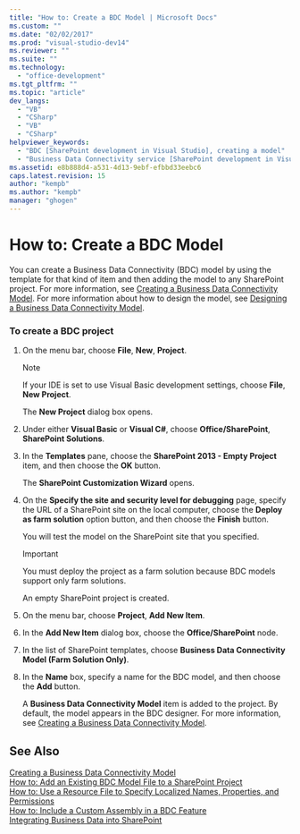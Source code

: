 ```yaml
---
title: "How to: Create a BDC Model | Microsoft Docs"
ms.custom: ""
ms.date: "02/02/2017"
ms.prod: "visual-studio-dev14"
ms.reviewer: ""
ms.suite: ""
ms.technology: 
  - "office-development"
ms.tgt_pltfrm: ""
ms.topic: "article"
dev_langs: 
  - "VB"
  - "CSharp"
  - "VB"
  - "CSharp"
helpviewer_keywords: 
  - "BDC [SharePoint development in Visual Studio], creating a model"
  - "Business Data Connectivity service [SharePoint development in Visual Studio], creating a model"
ms.assetid: e8b888d4-a531-4d13-9ebf-efbbd33eebc6
caps.latest.revision: 15
author: "kempb"
ms.author: "kempb"
manager: "ghogen"
---
```

# How to: Create a BDC Model
  You can create a Business Data Connectivity (BDC) model by using the template for that kind of item and then adding the model to any SharePoint project. For more information, see [Creating a Business Data Connectivity Model](../sharepoint/creating-a-business-data-connectivity-model.md). For more information about how to design the model, see [Designing a Business Data Connectivity Model](../sharepoint/designing-a-business-data-connectivity-model.md).  
  
### To create a BDC project  
  
1.  On the menu bar, choose **File**, **New**, **Project**.  
  
    > [!NOTE]  
    >  If your IDE is set to use Visual Basic development settings, choose **File**, **New Project**.  
  
     The **New Project** dialog box opens.  
  
2.  Under either **Visual Basic** or **Visual C#**, choose **Office/SharePoint**, **SharePoint Solutions**.  
  
3.  In the **Templates** pane, choose the **SharePoint 2013 - Empty Project** item, and then choose the **OK** button.  
  
     The **SharePoint Customization Wizard** opens.  
  
4.  On the **Specify the site and security level for debugging** page, specify the URL of a SharePoint site on the local computer, choose the **Deploy as farm solution** option button, and then choose the **Finish** button.  
  
     You will test the model on the SharePoint site that you specified.  
  
    > [!IMPORTANT]  
    >  You must deploy the project as a farm solution because BDC models support only farm solutions.  
  
     An empty SharePoint project is created.  
  
5.  On the menu bar, choose **Project**, **Add New Item**.  
  
6.  In the **Add New Item** dialog box, choose the **Office/SharePoint** node.  
  
7.  In the list of SharePoint templates, choose **Business Data Connectivity Model (Farm Solution Only)**.  
  
8.  In the **Name** box, specify a name for the BDC model, and then choose the **Add** button.  
  
     A **Business Data Connectivity Model** item is added to the project. By default, the model appears in the BDC designer. For more information, see [Creating a Business Data Connectivity Model](../sharepoint/creating-a-business-data-connectivity-model.md).  
  
## See Also  
 [Creating a Business Data Connectivity Model](../sharepoint/creating-a-business-data-connectivity-model.md)   
 [How to: Add an Existing BDC Model File to a SharePoint Project](../sharepoint/how-to-add-an-existing-bdc-model-file-to-a-sharepoint-project.md)   
 [How to: Use a Resource File to Specify Localized Names, Properties, and Permissions](../sharepoint/how-to-use-a-resource-file-to-specify-localized-names-properties-and-permissions.md)   
 [How to: Include a Custom Assembly in a BDC Feature](../sharepoint/how-to-include-a-custom-assembly-in-a-bdc-feature.md)   
 [Integrating Business Data into SharePoint](../sharepoint/integrating-business-data-into-sharepoint.md)  
  
  